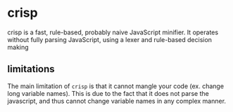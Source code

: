 # crisp

crisp is a fast, rule-based, probably naive JavaScript minifier. It operates without fully parsing JavaScript, using a lexer and rule-based decision making

## limitations

The main limitation of `crisp` is that it cannot mangle your code (ex. change long variable names). This is due to the fact that it does not parse the javascript, and thus cannot change variable names in any complex manner.